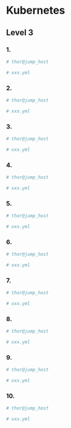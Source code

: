 # Kubernetes

## Level 3

### 1. 

```bash
# thor@jump_host

```

```yaml
# xxx.yml

```



### 2. 

```bash
# thor@jump_host

```

```yaml
# xxx.yml

```



### 3. 

```bash
# thor@jump_host

```

```yaml
# xxx.yml

```



### 4. 

```bash
# thor@jump_host

```

```yaml
# xxx.yml

```



### 5. 

```bash
# thor@jump_host

```

```yaml
# xxx.yml

```



### 6. 

```bash
# thor@jump_host

```

```yaml
# xxx.yml

```



### 7. 

```bash
# thor@jump_host

```

```yaml
# xxx.yml

```



### 8. 

```bash
# thor@jump_host

```

```yaml
# xxx.yml

```



### 9. 

```bash
# thor@jump_host

```

```yaml
# xxx.yml

```



### 10. 

```bash
# thor@jump_host

```

```yaml
# xxx.yml

```

